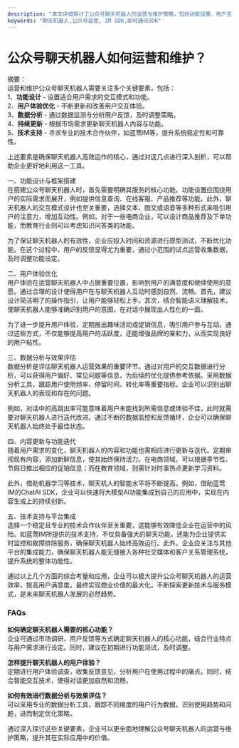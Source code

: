 ```yaml
---
description: "本文详细探讨了公众号聊天机器人的运营与维护策略，包括功能设置、用户互动、数据分析及优化方法等，以帮助企业更好地利用这一工具提升服务质量。"
keywords: "聊天机器人,公众号运营, IM SDK,即时通讯SDK"
---
```

# 公众号聊天机器人如何运营和维护？

摘要：  
运营和维护公众号聊天机器人需要关注多个关键要素，包括：  
1、**功能设计** - 设置适合用户需求的交互模式和功能。  
2、**用户体验优化** - 不断更新和改善用户交互体验。  
3、**数据分析** - 通过数据监测与分析用户反馈，及时调整策略。  
4、**持续更新** - 根据市场需求更新聊天机器人内容与功能。  
5、**技术支持** - 寻求专业的技术合作伙伴，如蓝莺IM等，提升系统稳定性和可靠性。  

上述要素是确保聊天机器人高效运作的核心，通过对这几点进行深入剖析，可以帮助企业更好地利用这一工具。

一、功能设计与框架搭建  
在搭建公众号聊天机器人时，首先需要明确其服务的核心功能。功能设置应围绕用户的实际需求而展开，例如提供信息查询、在线客服、产品推荐等功能。此外，聊天机器人的交互模式设计也至关重要，选择文本、图文或语音等多种形式来吸引用户的注意力，增加互动性。例如，对于一些电商企业，可以设计商品推荐及下单功能，而教育行业则可以考虑知识问答类的功能。  

为了保证聊天机器人的有效性，企业应投入时间和资源进行原型测试，不断优化功能。在这个过程中，用户的反馈显得尤为重要，通过小范围的试点运营收集数据，及时调整功能设定。

二、用户体验优化  
用户体验在运营聊天机器人中占据重要位置，影响到用户的满意度和继续使用的意愿。通过合理的设计使得用户在与聊天机器人互动时感到自然、流畅。首先，建议设计简洁明了的操作指引，让用户能够轻松上手。其次，结合智能语义理解技术，使聊天机器人能够准确识别用户的意图，在对话中展现出人性化的一面。

为了进一步提升用户体验，定期推出趣味活动或促销信息，吸引用户参与互动。通过这些方式，不仅能够提高用户的活跃度，还能增强品牌的亲和力，从而实现良好的用户粘性。

三、数据分析与效果评估  
数据分析是评估聊天机器人运营效果的重要环节。通过对用户的交互数据进行分析，可以获得用户偏好、常见问题等信息，为后续的优化提供参考依据。采用数据分析工具，跟踪用户使用频率、停留时间、转化率等重要指标，企业可以识别出聊天机器人的表现和存在的问题。

例如，对话中的高跳出率可能意味着用户未能找到所需信息或体验不佳，此时就需要对聊天机器人进行迭代改进。通过不断的数据监控和反馈循环，企业可以确保聊天机器人始终处于最佳状态。

四、内容更新与功能迭代  
随着用户需求的变化，聊天机器人的内容和功能也需相应进行更新与迭代。定期审视现有内容，添加新鲜信息，使其始终保持活力。在电商领域，可以根据季节性、节假日推出相应的促销信息；而在教育领域，则需针对时事热点更新学习资料。

此外，借助机器学习等技术，聊天机人的智能水平将不断提高。例如，借助蓝莺IM的ChatAI SDK，企业可以快速将大模型AI功能集成到自己的应用中，实现在内容生成上的持续创新。

五、技术支持与平台集成  
选择一个稳定且专业的技术合作伙伴至关重要，这能够有效降低企业在运营中的风险。如蓝莺IM所提供的技术支持，不仅具备强大的聊天功能，还能为企业提供实时监控和故障排除服务，确保聊天机器人始终高效运行。此外，企业应关注与其他平台的集成能力，确保聊天机器人能无缝接入各种社交媒体和客户关系管理系统，提升系统的整体功能性。

通过以上几个方面的综合考量和应用，企业可以极大提升公众号聊天机器人的运营效率，提高用户满意度，最终实现商业价值的最大化。不断探索更新技术与服务模式，是未来聊天机器人发展的必然趋势。

### FAQs

**如何确定聊天机器人需要的核心功能？**  
企业可通过市场调研、用户反馈等方式确定聊天机器人的核心功能，结合行业特点与用户需求进行设定。同时，建议在初期进行功能测试，及时调整。

**怎样提升聊天机器人的用户体验？**  
定期进行用户体验调查，收集反馈意见，分析用户在使用过程中的痛点。同时，结合智能交互技术，使得对话更加自然和流畅。

**如何有效进行数据分析与效果评估？**  
可以采用专业的数据分析工具，跟踪不同维度的用户行为数据，识别使用趋势和问题，进而制定优化策略。

通过深入探讨这些关键要素，企业可以更全面地理解公众号聊天机器人的运营与维护策略，提升其在实际应用中的价值。
